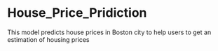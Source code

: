 # House_Price_Pridiction
This model predicts house prices in Boston city to help users to get an estimation of housing prices
